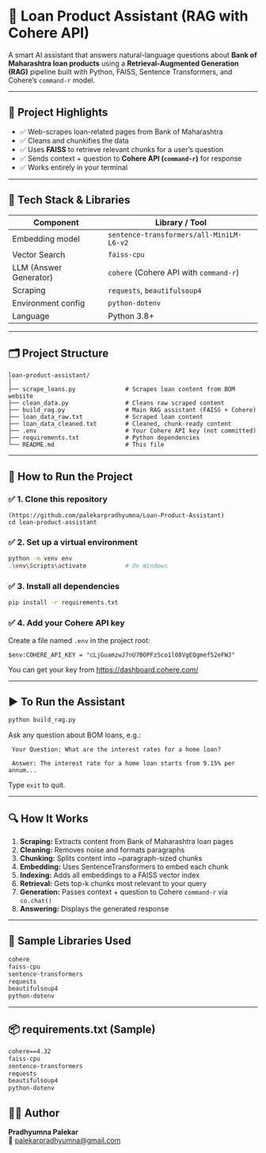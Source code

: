 
# 🏦 Loan Product Assistant (RAG with Cohere API)

A smart AI assistant that answers natural-language questions about **Bank of Maharashtra loan products** using a **Retrieval-Augmented Generation (RAG)** pipeline built with Python, FAISS, Sentence Transformers, and Cohere’s `command-r` model.

---

## 📌 Project Highlights

- ✅ Web-scrapes loan-related pages from Bank of Maharashtra
- ✅ Cleans and chunkifies the data
- ✅ Uses **FAISS** to retrieve relevant chunks for a user’s question
- ✅ Sends context + question to **Cohere API (`command-r`)** for response
- ✅ Works entirely in your terminal

---

## 🧠 Tech Stack & Libraries

| Component               | Library / Tool                        |
|------------------------|----------------------------------------|
| Embedding model        | `sentence-transformers/all-MiniLM-L6-v2` |
| Vector Search          | `faiss-cpu`                            |
| LLM (Answer Generator) | `cohere` (Cohere API with `command-r`) |
| Scraping               | `requests`, `beautifulsoup4`           |
| Environment config     | `python-dotenv`                        |
| Language               | Python 3.8+                            |

---

## 🗂️ Project Structure

```
loan-product-assistant/
│
├── scrape_loans.py              # Scrapes loan content from BOM website
├── clean_data.py                # Cleans raw scraped content
├── build_rag.py                 # Main RAG assistant (FAISS + Cohere)
├── loan_data_raw.txt            # Scraped loan content
├── loan_data_cleaned.txt        # Cleaned, chunk-ready content
├── .env                         # Your Cohere API key (not committed)
├── requirements.txt             # Python dependencies
└── README.md                    # This file
```

---

## 🚀 How to Run the Project

### ✅ 1. Clone this repository

```bash[
(https://github.com/palekarpradhyumna/Loan-Product-Assistant)
cd loan-product-assistant
```

### ✅ 2. Set up a virtual environment

```bash
python -m venv env
.\env\Scripts\activate           # On Windows
```
### ✅ 3. Install all dependencies

```bash
pip install -r requirements.txt
```

### ✅ 4. Add your Cohere API key

Create a file named `.env` in the project root:
```
$env:COHERE_API_KEY = "cLjGuamzwJ7nU7BOPFzSco1l08VgEQgmef52eFWJ"

```

You can get your key from https://dashboard.cohere.com/

---

## ▶️ To Run the Assistant

```bash
python build_rag.py
```

Ask any question about BOM loans, e.g.:

```
 Your Question: What are the interest rates for a home loan?

 Answer: The interest rate for a home loan starts from 9.15% per annum...
```

Type `exit` to quit.

---

## 🔍 How It Works

1. **Scraping:** Extracts content from Bank of Maharashtra loan pages
2. **Cleaning:** Removes noise and formats paragraphs
3. **Chunking:** Splits content into ~paragraph-sized chunks
4. **Embedding:** Uses SentenceTransformers to embed each chunk
5. **Indexing:** Adds all embeddings to a FAISS vector index
6. **Retrieval:** Gets top-k chunks most relevant to your query
7. **Generation:** Passes context + question to Cohere `command-r` via `co.chat()`
8. **Answering:** Displays the generated response

---


## 🧠 Sample Libraries Used

```txt
cohere
faiss-cpu
sentence-transformers
requests
beautifulsoup4
python-dotenv
```

---

## 📦 requirements.txt (Sample)

```txt
cohere==4.32
faiss-cpu
sentence-transformers
requests
beautifulsoup4
python-dotenv
```



## 🙋‍♂️ Author

**Pradhyumna Palekar**  
📧 palekarpradhyumna@gmail.com  
